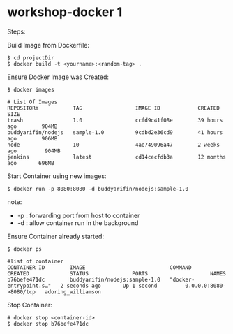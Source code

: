 # workshop-docker 1

Steps:

Build Image from Dockerfile:

```shell
$ cd projectDir
$ docker build -t <yourname>:<random-tag> .
```

Ensure Docker Image was Created:
```shell
$ docker images

# List Of Images
REPOSITORY           TAG                 IMAGE ID            CREATED             SIZE
trash                1.0                 ccfd9c41f08e        39 hours ago        904MB
buddyarifin/nodejs   sample-1.0          9cdbd2e36cd9        41 hours ago        906MB
node                 10                  4ae749096a47        2 weeks ago         904MB
jenkins              latest              cd14cecfdb3a        12 months ago       696MB
```

Start Container using new images:
```shell
$ docker run -p 8080:8080 -d buddyarifin/nodejs:sample-1.0
```
note:
- -p : forwarding port from host to container
- -d : allow container run in the background

Ensure Container already started:
```shell
$ docker ps

#list of container
CONTAINER ID        IMAGE                           COMMAND                  CREATED             STATUS              PORTS                    NAMES
b76befe471dc        buddyarifin/nodejs:sample-1.0   "docker-entrypoint.s…"   2 seconds ago       Up 1 second         0.0.0.0:8080->8080/tcp   adoring_williamson
```

Stop Container:

```shell
# docker stop <container-id>
$ docker stop b76befe471dc
```